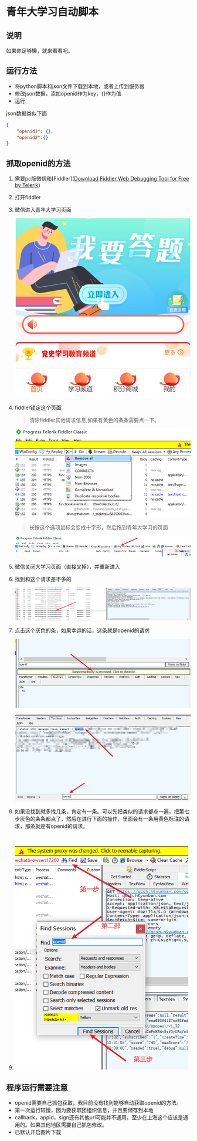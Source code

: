 # 青年大学习自动脚本
## 说明
如果你足够懒，就来看看吧。
## 运行方法
- 将python脚本和json文件下载到本地，或者上传到服务器
- 修改json数据，添加openid作为key，{}作为值
- 运行

json数据类似下面
```json
{
    "openid1": {},
    "openid2":{}
}
```

## 抓取openid的方法

1. 需要pc版微信和[Fiddler]([Download Fiddler Web Debugging Tool for Free by Telerik](https://www.telerik.com/download/fiddler))

2. 打开fiddler

3. 微信进入青年大学习页面

   ![image-20220318123150911](_media/image-20220318123150911.png)

4. fiddler锁定这个页面

   >  清除fiddler其他请求信息,如果有黄色的条条需要点一下。

   ![image-20220318123335892](_media/image-20220318123335892.png)

   >  长按这个选项鼠标会变成十字形，然后拖到青年大学习的页面

   ![image-20220318123440068](_media/image-20220318123440068.png)

5. 微信关闭大学习页面（直接叉掉），并重新进入

6. 找到和这个请求差不多的

   ![image-20220318125723678](_media/image-20220318125723678.png)

7. 点击这个灰色的条，如果幸运的话，这条就是openid的请求

   ![image-20220318125823440](_media/image-20220318125823440.png)

   ![image-20220318130052554](_media/image-20220318130052554.png)

8. 如果没找到就多找几条，肯定有一条。可以先把类似的请求都点一遍，把第七步灰色的条条都点了，然后在进行下面的操作，里面会有一条用黄色标注的请求，那条就是有openid的请求。

9. ![image-20220318125525160](_media/image-20220318125525160.png)

## 程序运行需要注意

- openid需要自己抓包获取，我目前没有找到能够自动获取openid的方法。
- 第一次运行较慢，因为要获取团组织信息，并且要储存到本地
- callback，appid，sign还有其他url可能并不通用，至少在上海这个应该是通用的。如果其他地区需要自己抓包修改。
- 已默认开启图片下载

